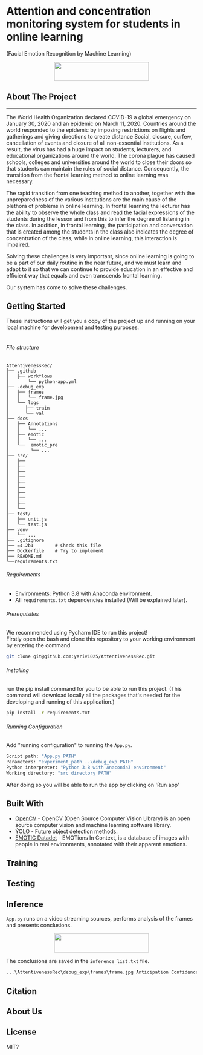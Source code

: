 # Attention and concentration monitoring system for students in online learning
(Facial Emotion Recognition by Machine Learning)

<p align="center">
  <img width="250" height="50" src="https://imagehost.imageupload.net/2020/04/27/injection.jpg">
</p>


## About The Project
___

The World Health Organization declared COVID-19 a global emergency on January 30, 2020 and an epidemic on March 11, 2020.
Countries around the world responded to the epidemic by imposing restrictions on flights and gatherings and giving directions to
create distance Social, closure, curfew, cancellation of events and closure of all non-essential institutions. As a result, the virus
has had a huge impact on students, lecturers, and educational organizations around the world. The corona plague has caused
schools, colleges and universities around the world to close their doors so that students can maintain the rules of social distance.
Consequently, the transition from the frontal learning method to online learning was necessary.

The rapid transition from one teaching method to another, together with the unpreparedness of the various institutions are the main cause of the plethora of problems in online learning. In frontal learning the lecturer has the ability to observe the whole class and read the facial expressions of the students during the lesson and from this to infer the degree of listening in the class. In addition, in frontal learning, the participation and conversation that is created among the students in the class also indicates the degree of concentration of the class, while in online learning, this interaction is impaired.

Solving these challenges is very important, since online learning is going to be a part of our daily routine in the near future, and we must learn and adapt to it so that we can continue to provide education in an effective and efficient way that equals and even transcends frontal learning.

Our system has come to solve these challenges.

## Getting Started

These instructions will get you a copy of the project up and running on your local machine for development and testing purposes.
<br><br>
 
###### File structure
```
AttentivenessRec/
├── .github
│   ├── workflows
│       └── python-app.yml
├── .debug_exp
│   ├── frames
│   │   └── frame.jpg
│   └── logs
│      ├── train
│      └── val
├── docs
│   ├── Annotations
│   │   └── ...
│   ├── emotic
│   │   └── ...
│   └──  emotic_pre
│        └── ...
├── src/
│   ├── 
│   ├── 
│   ├── 
│   ├── 
│   ├── 
│   ├── 
│   ├── 
│   ├── 
│   ├── 
│   └──  
├── test/
│   ├── unit.js 
│   └── test.js
├── venv
│   └── ...
├── .gitignore
├── =4.2b1        # Check this file
├── Dockerfile    # Try to implement
├── README.md
└──requirements.txt

```
###### Requirements
* Environments: Python 3.8 with Anaconda environment.
* All `requirements.txt` dependencies installed (Will be explained later).

###### Prerequisites
We recommended using Pycharm IDE to run this project!
<br>
Firstly open the bash and clone this repository to your working environment by entering the command

```sh
git clone git@github.com:yariv1025/AttentivenessRec.git
```

###### Installing
run the pip install command for you to be able to run this project.
(This command will download locally all the packages that's needed for the developing and running of this application.)

```sh
pip install -r requirements.txt
```

###### Running Configuration
Add "running configuration" to running the `App.py`.

```sh
Script path: "App.py PATH"
Parameters: "experiment_path ..\debug_exp PATH"
Python interpreter: "Python 3.8 with Anaconda3 environment"
Working directory: "src directory PATH"
```
 
After doing so you will be able to run the app by clicking on 'Run app'

## Built With
* [OpenCV](https://opencv.org/) - OpenCV (Open Source Computer Vision Library) is an open source computer vision and machine learning software library.
* [ÝOLO](https://github.com/ultralytics/yolov3) -  Future object detection methods.
* [EMOTIC Datadet](http://sunai.uoc.edu/emotic/) -  EMOTions In Context, is a database of images with people in real environments, annotated with their apparent emotions.

## Training


## Testing


## Inference
`App.py` runs on a video streaming sources, performs analysis of the frames and presents conclusions.
<p align="center">
  <img width="250" height="50" src="https://imagehost.imageupload.net/2020/04/27/injection.jpg">
</p>

The conclusions are saved in the `inference_list.txt` file.
```sh
...\AttentivenessRec\debug_exp\frames\frame.jpg Anticipation Confidence Disconnection Engagement Excitement Happiness 5.9682 5.2205 6.6595
```

## Citation

## About Us

## License
MIT?




